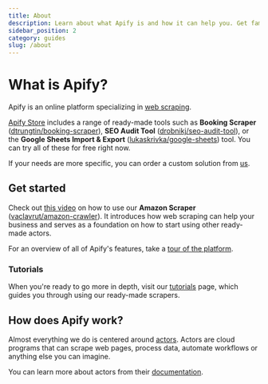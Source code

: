 ```yaml
---
title: About
description: Learn about what Apify is and how it can help you. Get familiar with the platform and take you first steps in using actors.
sidebar_position: 2
category: guides
slug: /about
---
```


# [](#what-is-apify) What is Apify?

Apify is an online platform specializing in [web scraping](./web_scraping_101/index.md).

[Apify Store](https://apify.com/store) includes a range of ready-made tools such as **Booking Scraper** ([dtrungtin/booking-scraper](https://apify.com/dtrungtin/booking-scraper)), **SEO Audit Tool** ([drobnikj/seo-audit-tool](https://apify.com/drobnikj/seo-audit-tool)), or the **Google Sheets Import & Export** ([lukaskrivka/google-sheets](https://apify.com/lukaskrivka/google-sheets)) tool. You can try all of these for free right now.

If your needs are more specific, you can order a custom solution from [us](https://apify.com/enterprise).

## [](#get-started) Get started

Check out [this video](https://www.youtube.com/watch?v=BsidLZKdYWQ) on how to use our **Amazon Scraper** ([vaclavrut/amazon-crawler](https://apify.com/vaclavrut/amazon-crawler)). It introduces how web scraping can help your business and serves as a foundation on how to start using other ready-made actors.

For an overview of all of Apify's features, take a [tour of the platform](https://www.youtube.com/watch?v=nn-bCRvhNUM).

### [](#tutorials) Tutorials

When you're ready to go more in depth, visit our [tutorials](./tutorials/index.md) page, which guides you through using our ready-made scrapers.

## [](#how-does-apify-work) How does Apify work?

Almost everything we do is centered around [actors](./actors/index.md). Actors are cloud programs that can scrape web pages, process data, automate workflows or anything else you can imagine.

You can learn more about actors from their [documentation](./actors/index.md).
